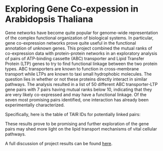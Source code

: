 # Exploring Gene Co-expession in Arabidopsis Thaliana

Gene networks have become quite popular for genome-wide representation of the complex functional
organization of biological systems. In particular, gene co-expression networks prove quite useful in the functional annotation of unknown genes. This project combined the mutual ranks of co-expression data with protein-protein networks in an exploratory analysis of pairs of ATP-binding cassette (ABC) transporter and Lipid Transfer Protein (LTP) genes to try to find functional linkage between the two protein types. ABC transporters are known to function in cross-membrane transport while LTPs are known to taxi small hydrophobic molecules. The question lies in whether or not these proteins directly interact in similar pathways. The analysis resulted in a list of 50 different ABC transporter-LTP gene pairs with 7 pairs having mutual ranks below 10, indicating that they are very likely co-expressed and may have a functional linkage. Of the seven most promising pairs identified, one interaction has already been experimentally characterized.

Specifically, here is the table of TAIR IDs for potentially linked pairs:

[](./images/top10GeneInter)

These results prove to be promising and further exploration of the gene pairs may shed more light on the lipid transport mechanisms of vital cellular pathways.

A full discussion of project results can be found [here](./results/2020-04-24_Manne_FinalReport).


